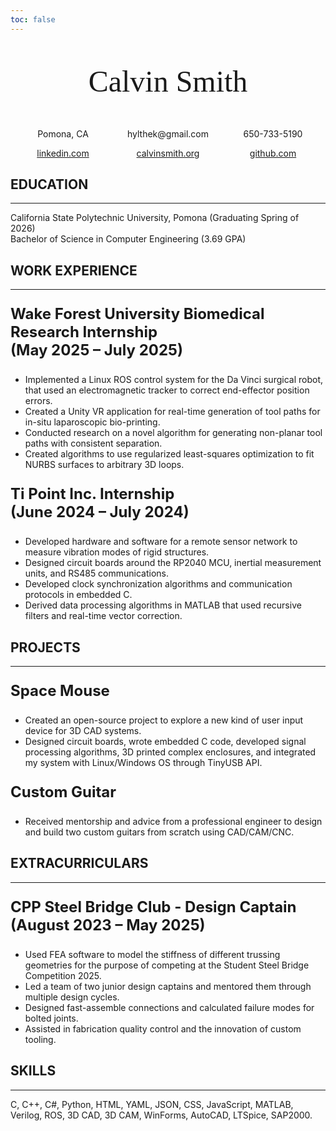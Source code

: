 ```yaml
---
toc: false
---
```


<!-- markdownlint-disable MD033 -->

<style>
    main {
        font: 1.2rem 'Garamond';
    }
    .flex-container {
        display: flex;
    }
    .flex-object {
        flex: 1;
        text-align: center;
    }
    .big {
        font-size: x-large;
        font-weight: bold;
        /* text-decoration: underline; */
        /* text-align: center; */
    }
    .name {
        text-align: center;
        font: 3rem normal
    }
</style>

<p class="name">
    Calvin Smith
</p>

<p class="flex-container">
    <span class="flex-object">
        Pomona, CA
    </span>
    <span class="flex-object">
        hylthek@gmail.com
    </span>
    <span class="flex-object">
        650-733-5190
    </span>
</p>

<span class="flex-container">
    <a class="flex-object" href="https://www.linkedin.com/in/calvin-smith-82067229b/">
        linkedin.com
    </a>
    <a class="flex-object" href="https://calvinsmith.org">
        calvinsmith.org
    </a>
    <a class="flex-object" href="https://github.com/hylthek">
        github.com
    </a>
</span>

## EDUCATION

<hr>

California State Polytechnic University, Pomona (Graduating Spring of 2026)  
Bachelor of Science in Computer Engineering (3.69 GPA)

## WORK EXPERIENCE

<hr>

<p class="big">
    Wake Forest University Biomedical Research Internship<br>(May 2025 – July 2025)
</p>

- Implemented a Linux ROS control system for the Da Vinci surgical robot, that used an electromagnetic tracker to correct end-effector position errors.
- Created a Unity VR application for real-time generation of tool paths for in-situ laparoscopic bio-printing.
- Conducted research on a novel algorithm for generating non-planar tool paths with consistent separation.
- Created algorithms to use regularized least-squares optimization to fit NURBS surfaces to arbitrary 3D loops.

<p class="big">
    Ti Point Inc. Internship<br>(June 2024 – July 2024)
</p>

- Developed hardware and software for a remote sensor network to measure vibration modes of rigid structures.
- Designed circuit boards around the RP2040 MCU, inertial measurement units, and RS485 communications.
- Developed clock synchronization algorithms and communication protocols in embedded C.
- Derived data processing algorithms in MATLAB that used recursive filters and real-time vector correction.

## PROJECTS

<hr>

<p class="big">
    Space Mouse
</p>

- Created an open-source project to explore a new kind of user input device for 3D CAD systems.
- Designed circuit boards, wrote embedded C code, developed signal processing algorithms, 3D printed complex enclosures, and integrated my system with Linux/Windows OS through TinyUSB API.

<p class="big">
    Custom Guitar
</p>

- Received mentorship and advice from a professional engineer to design and build two custom guitars from scratch using CAD/CAM/CNC.

## EXTRACURRICULARS

<hr>

<p class="big">
    CPP Steel Bridge Club - Design Captain<br>(August 2023 – May 2025)
</p>

- Used FEA software to model the stiffness of different trussing geometries for the purpose of competing at the Student Steel Bridge Competition 2025.
- Led a team of two junior design captains and mentored them through multiple design cycles.
- Designed fast-assemble connections and calculated failure modes for bolted joints.
- Assisted in fabrication quality control and the innovation of custom tooling.

## SKILLS

<hr>

C, C++, C#, Python, HTML, YAML, JSON, CSS, JavaScript, MATLAB, Verilog, ROS, 3D CAD, 3D CAM, WinForms, AutoCAD, LTSpice, SAP2000.
